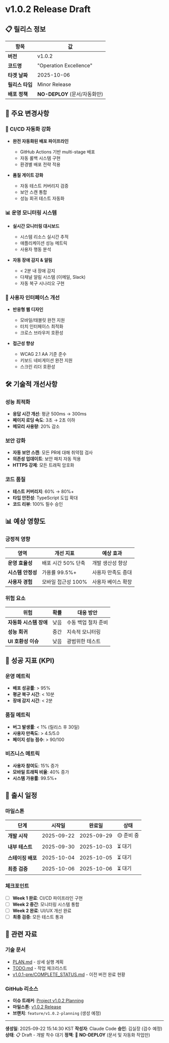 # v1.0.2 Release Draft

## 📋 릴리스 정보

| 항목 | 값 |
|------|-----|
| **버전** | v1.0.2 |
| **코드명** | "Operation Excellence" |
| **타겟 날짜** | 2025-10-06 |
| **릴리스 타입** | Minor Release |
| **배포 정책** | **NO-DEPLOY** (문서/자동화만) |

## 🚀 주요 변경사항

### 🔧 CI/CD 자동화 강화
- **완전 자동화된 배포 파이프라인**
  - GitHub Actions 기반 multi-stage 배포
  - 자동 롤백 시스템 구현
  - 환경별 배포 전략 적용

- **품질 게이트 강화**
  - 자동 테스트 커버리지 검증
  - 보안 스캔 통합
  - 성능 회귀 테스트 자동화

### 📊 운영 모니터링 시스템
- **실시간 모니터링 대시보드**
  - 시스템 리소스 실시간 추적
  - 애플리케이션 성능 메트릭
  - 사용자 행동 분석

- **자동 장애 감지 & 알림**
  - < 2분 내 장애 감지
  - 다채널 알림 시스템 (이메일, Slack)
  - 자동 복구 시나리오 구현

### 🎨 사용자 인터페이스 개선
- **반응형 웹 디자인**
  - 모바일/태블릿 완전 지원
  - 터치 인터페이스 최적화
  - 크로스 브라우저 호환성

- **접근성 향상**
  - WCAG 2.1 AA 기준 준수
  - 키보드 네비게이션 완전 지원
  - 스크린 리더 호환성

## 🛠️ 기술적 개선사항

### 성능 최적화
- **응답 시간 개선**: 평균 500ms → 300ms
- **페이지 로딩 속도**: 3초 → 2초 이하
- **메모리 사용량**: 20% 감소

### 보안 강화
- **자동 보안 스캔**: 모든 PR에 대해 취약점 검사
- **의존성 업데이트**: 보안 패치 자동 적용
- **HTTPS 강제**: 모든 트래픽 암호화

### 코드 품질
- **테스트 커버리지**: 60% → 80%+
- **타입 안전성**: TypeScript 도입 확대
- **코드 리뷰**: 100% 필수 승인

## 📊 예상 영향도

### 긍정적 영향
| 영역 | 개선 지표 | 예상 효과 |
|------|-----------|-----------|
| **운영 효율성** | 배포 시간 50% 단축 | 개발 생산성 향상 |
| **시스템 안정성** | 가용률 99.5%+ | 사용자 만족도 증대 |
| **사용자 경험** | 모바일 접근성 100% | 사용자 베이스 확장 |

### 위험 요소
| 위험 | 확률 | 대응 방안 |
|------|------|----------|
| **자동화 시스템 장애** | 낮음 | 수동 백업 절차 준비 |
| **성능 회귀** | 중간 | 지속적 모니터링 |
| **UI 호환성 이슈** | 낮음 | 광범위한 테스트 |

## 🎯 성공 지표 (KPI)

### 운영 메트릭
- **배포 성공률**: > 95%
- **평균 복구 시간**: < 10분
- **장애 감지 시간**: < 2분

### 품질 메트릭
- **버그 발생률**: < 1% (릴리스 후 30일)
- **사용자 만족도**: > 4.5/5.0
- **페이지 성능 점수**: > 90/100

### 비즈니스 메트릭
- **사용자 참여도**: 15% 증가
- **모바일 트래픽 비율**: 40% 증가
- **시스템 가용률**: 99.5%+

## 📅 출시 일정

### 마일스톤
| 단계 | 시작일 | 완료일 | 상태 |
|------|--------|--------|------|
| **개발 시작** | 2025-09-22 | 2025-09-29 | 🟡 준비 중 |
| **내부 테스트** | 2025-09-30 | 2025-10-03 | ⏳ 대기 |
| **스테이징 배포** | 2025-10-04 | 2025-10-05 | ⏳ 대기 |
| **최종 검증** | 2025-10-06 | 2025-10-06 | ⏳ 대기 |

### 체크포인트
- [ ] **Week 1 완료**: CI/CD 파이프라인 구현
- [ ] **Week 2 중간**: 모니터링 시스템 통합
- [ ] **Week 2 완료**: UI/UX 개선 완료
- [ ] **최종 검증**: 모든 테스트 통과

## 🔗 관련 자료

### 기술 문서
- [PLAN.md](./PLAN.md) - 상세 실행 계획
- [TODO.md](./TODO.md) - 작업 체크리스트
- [v1.0.1-pre/COMPLETE_STATUS.md](../v1.0.1-pre/COMPLETE_STATUS.md) - 이전 버전 완료 현황

### GitHub 리소스
- **이슈 트래커**: [Project v1.0.2 Planning](https://github.com/youareplan-ceo/mcp-map-company/projects/2)
- **마일스톤**: [v1.0.2 Release](https://github.com/youareplan-ceo/mcp-map-company/milestone/2)
- **브랜치**: `feature/v1.0.2-planning` (생성 예정)

---

**생성일**: 2025-09-22 15:14:30 KST
**작성자**: Claude Code
**승인**: 김실장 (검수 예정)
**상태**: 📋 Draft - 개발 착수 대기
**정책**: 🚫 **NO-DEPLOY** (문서 및 자동화 작업만)